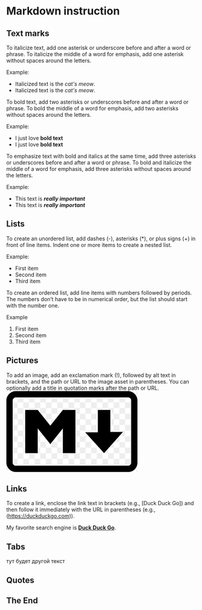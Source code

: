 # Markdown instruction

## Text marks
To italicize text, add one asterisk or underscore before and after a word or phrase. To italicize the middle of a word for emphasis, add one asterisk without spaces around the letters. 

Example: 
- Italicized text is the *cat's meow*.
- Italicized text is the _cat's meow_.

To bold text, add two asterisks or underscores before and after a word or phrase. To bold the middle of a word for emphasis, add two asterisks without spaces around the letters.

Example: 
- I just love **bold text**
- I just love __bold text__

To emphasize text with bold and italics at the same time, add three asterisks or underscores before and after a word or phrase. To bold and italicize the middle of a word for emphasis, add three asterisks without spaces around the letters.

Example:
- This text is __*really important*__
- This text is **_really important_**

## Lists

To create an unordered list, add dashes (-), asterisks (*), or plus signs (+) in front of line items. Indent one or more items to create a nested list.

Example: 
- First item
- Second item
- Third item

To create an ordered list, add line items with numbers followed by periods. The numbers don’t have to be in numerical order, but the list should start with the number one.

Example
1. First item
2. Second item
3. Third item

## Pictures

To add an image, add an exclamation mark (!), followed by alt text in brackets, and the path or URL to the image asset in parentheses. You can optionally add a title in quotation marks after the path or URL.
![markdown logo](clipart.png)

## Links
To create a link, enclose the link text in brackets (e.g., [Duck Duck Go]) and then follow it immediately with the URL in parentheses (e.g., (https://duckduckgo.com)).

My favorite search engine is **[Duck Duck Go](https://duckduckgo.com)**.
## Tabs
тут будет другой текст
## Quotes

## The End

[def]: C:\temp\clipart.png